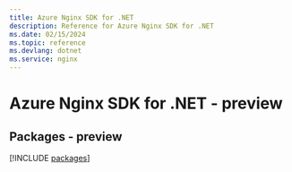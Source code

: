 ```yaml
---
title: Azure Nginx SDK for .NET
description: Reference for Azure Nginx SDK for .NET
ms.date: 02/15/2024
ms.topic: reference
ms.devlang: dotnet
ms.service: nginx
---
```

# Azure Nginx SDK for .NET - preview
## Packages - preview
[!INCLUDE [packages](nginx-index.md)]